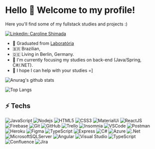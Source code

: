 
<h1> Hello 👋 Welcome to my profile! </h1>

Here you'll find some of my fullstack studies and projects :)


[![Linkedin: Caroline Shimada](https://img.shields.io/badge/-Linkedin-blue?style=flat-square&logo=Linkedin&logoColor=white&link=https://www.linkedin.com/in/caroline-shimada-salewski/)](https://www.linkedin.com/in/caroline-shimada-salewski/)


* 🔭 Graduated from [Laboratória](https://bootcamp.laboratoria.la/es/)
* 🇧🇷  Brazilian, 
* 🇩🇪 Living in Berlin, Germany.
* 🌱 I'm currently focusing my studies on back-end (Java/Spring, C#/.NET).
* 👯 I hope I can help with your studies =]

![Anurag's github stats](https://github-readme-stats.vercel.app/api?username=carolineshimada&show_icons=true&theme=dracula)

![Top Langs](https://github-readme-stats.vercel.app/api/top-langs/?username=carolineshimada&layout=compact) 


## ⚡ Techs

![JavaScript](https://img.shields.io/badge/-JavaScript-black?style=flat-square&logo=javascript)
![Nodejs](https://img.shields.io/badge/-Nodejs-339933?style=flat-square&logo=Node.js&logoColor=white)
![HTML5](https://img.shields.io/badge/-HTML5-E34F26?style=flat-square&logo=html5&logoColor=white)
![CSS3](https://img.shields.io/badge/-CSS3-1572B6?style=flat-square&logo=css3)
![MaterialUi](https://img.shields.io/badge/-Materialui-563D7C?style=flat-square&logo=materialui)
![ReactJS](https://img.shields.io/badge/-React%20JS-CC2927?style=flat-square&logo=react&logoColor=white)
![Firebase](https://img.shields.io/badge/Firebase-FFCA28?style=flat-square&logo=firebase&logoColor=white)
![Git](https://img.shields.io/badge/-Git-black?style=flat-square&logo=git)
![GitHub](https://img.shields.io/badge/-GitHub-181717?style=flat-square&logo=github)
![Trello](https://img.shields.io/badge/-trello-0052CC?style=flat-square&logo=trello)
![Insomnia](https://img.shields.io/badge/-Insomnia-2C2255?style=flat-square&logo=insomnia&logoColor=white)
![VSCode](https://img.shields.io/badge/-VSCode-007ACC?style=flat-square&logo=visual-studio-code&logoColor=white)
![Postman](https://img.shields.io/badge/-Postman-2C2255?style=flat-square&logo=postman&logoColor=white)
![Heroku](https://img.shields.io/badge/-heroku-2C2255?style=flat-square&logo=heroku&logoColor=white)
![Figma](https://img.shields.io/badge/-Figma-black?style=flat-square&logo=figma)
![TypeScript](https://img.shields.io/badge/-typecript-black?style=flat-square&logo=typescript)
![Express](https://img.shields.io/badge/-express-red?style=flat-square&logo=express)
![C#](https://img.shields.io/badge/-csharp-orange?style=flat-square&logo=csharp)
![Azure](https://img.shields.io/badge/azure-blue)
![.Net](https://img.shields.io/badge/.NET-5C2D91?style=for-the-badge&logo=.net&logoColor=white)
![MicrosoftSQLServer](https://img.shields.io/badge/Microsoft%20SQL%20Server-CC2927?style=for-the-badge&logo=microsoft%20sql%20server&logoColor=white)
![Angular](https://img.shields.io/badge/angular-%23DD0031.svg?style=for-the-badge&logo=angular&logoColor=white)
![Visual Studio](https://img.shields.io/badge/Visual%20Studio-5C2D91.svg?style=for-the-badge&logo=visual-studio&logoColor=white)
![TypeScript](https://img.shields.io/badge/typescript-%23007ACC.svg?style=for-the-badge&logo=typescript&logoColor=white)
![Confluence](https://img.shields.io/badge/confluence-%23172BF4.svg?style=for-the-badge&logo=confluence&logoColor=white)
![Jira](https://img.shields.io/badge/jira-%230A0FFF.svg?style=for-the-badge&logo=jira&logoColor=white)

